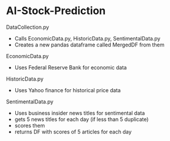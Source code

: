 # AI-Stock-Prediction

DataCollection.py
- Calls  EconomicData.py, HistoricData.py, SentimentalData.py
- Creates a new pandas dataframe called MergedDF from them


EconomicData.py
- Uses Federal Reserve Bank for economic data

HistoricData.py
- Uses Yahoo finance for historical price data

SentimentalData.py
- Uses business insider news titles for sentimental data
- gets 5 news titles for each day (if less than 5 duplicate)
- scores them
- returns DF with scores of 5 articles for each day

